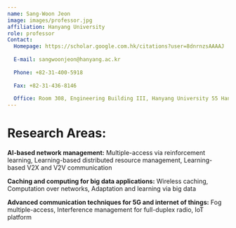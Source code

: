 ```yaml
---
name: Sang-Woon Jeon
image: images/professor.jpg
affiliation: Hanyang University
role: professor
Contact:
  Homepage: https://scholar.google.com.hk/citations?user=8dnrnzsAAAAJ
  
  E-mail: sangwoonjeon@hanyang.ac.kr
  
  Phone: +82-31-400-5918
    
  Fax: +82-31-436-8146
    
  Office: Room 308, Engineering Building III, Hanyang University 55 Hanyangdeahak-ro, Sangnok-gu, Ansan, Gyeonggi-do, South Korea
---
```


# Research Areas:
**AI-based network management:** Multiple-access via reinforcement learning, Learning-based distributed resource management, Learning-based V2X and V2V communication

**Caching and computing for big data applications:** Wireless caching, Computation over networks, Adaptation and learning via big data

**Advanced communication techniques for 5G and internet of things:** Fog multiple-access, Interference management for full-duplex radio, IoT platform 


